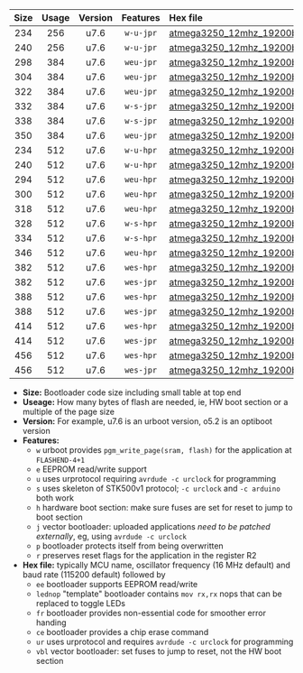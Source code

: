 |Size|Usage|Version|Features|Hex file|
|:-:|:-:|:-:|:-:|:--|
|234|256|u7.6|`w-u-jpr`|[atmega3250_12mhz_19200bps_ur_vbl.hex](https://raw.githubusercontent.com/stefanrueger/urboot/main//atmega3250_12mhz_19200bps_ur_vbl.hex)|
|240|256|u7.6|`w-u-jpr`|[atmega3250_12mhz_19200bps_lednop_ur_vbl.hex](https://raw.githubusercontent.com/stefanrueger/urboot/main//atmega3250_12mhz_19200bps_lednop_ur_vbl.hex)|
|298|384|u7.6|`weu-jpr`|[atmega3250_12mhz_19200bps_ee_ur_vbl.hex](https://raw.githubusercontent.com/stefanrueger/urboot/main//atmega3250_12mhz_19200bps_ee_ur_vbl.hex)|
|304|384|u7.6|`weu-jpr`|[atmega3250_12mhz_19200bps_ee_lednop_ur_vbl.hex](https://raw.githubusercontent.com/stefanrueger/urboot/main//atmega3250_12mhz_19200bps_ee_lednop_ur_vbl.hex)|
|322|384|u7.6|`weu-jpr`|[atmega3250_12mhz_19200bps_ee_lednop_fr_ur_vbl.hex](https://raw.githubusercontent.com/stefanrueger/urboot/main//atmega3250_12mhz_19200bps_ee_lednop_fr_ur_vbl.hex)|
|332|384|u7.6|`w-s-jpr`|[atmega3250_12mhz_19200bps_vbl.hex](https://raw.githubusercontent.com/stefanrueger/urboot/main//atmega3250_12mhz_19200bps_vbl.hex)|
|338|384|u7.6|`w-s-jpr`|[atmega3250_12mhz_19200bps_lednop_vbl.hex](https://raw.githubusercontent.com/stefanrueger/urboot/main//atmega3250_12mhz_19200bps_lednop_vbl.hex)|
|350|384|u7.6|`weu-jpr`|[atmega3250_12mhz_19200bps_ee_lednop_fr_ce_ur_vbl.hex](https://raw.githubusercontent.com/stefanrueger/urboot/main//atmega3250_12mhz_19200bps_ee_lednop_fr_ce_ur_vbl.hex)|
|234|512|u7.6|`w-u-hpr`|[atmega3250_12mhz_19200bps_ur.hex](https://raw.githubusercontent.com/stefanrueger/urboot/main//atmega3250_12mhz_19200bps_ur.hex)|
|240|512|u7.6|`w-u-hpr`|[atmega3250_12mhz_19200bps_lednop_ur.hex](https://raw.githubusercontent.com/stefanrueger/urboot/main//atmega3250_12mhz_19200bps_lednop_ur.hex)|
|294|512|u7.6|`weu-hpr`|[atmega3250_12mhz_19200bps_ee_ur.hex](https://raw.githubusercontent.com/stefanrueger/urboot/main//atmega3250_12mhz_19200bps_ee_ur.hex)|
|300|512|u7.6|`weu-hpr`|[atmega3250_12mhz_19200bps_ee_lednop_ur.hex](https://raw.githubusercontent.com/stefanrueger/urboot/main//atmega3250_12mhz_19200bps_ee_lednop_ur.hex)|
|318|512|u7.6|`weu-hpr`|[atmega3250_12mhz_19200bps_ee_lednop_fr_ur.hex](https://raw.githubusercontent.com/stefanrueger/urboot/main//atmega3250_12mhz_19200bps_ee_lednop_fr_ur.hex)|
|328|512|u7.6|`w-s-hpr`|[atmega3250_12mhz_19200bps.hex](https://raw.githubusercontent.com/stefanrueger/urboot/main//atmega3250_12mhz_19200bps.hex)|
|334|512|u7.6|`w-s-hpr`|[atmega3250_12mhz_19200bps_lednop.hex](https://raw.githubusercontent.com/stefanrueger/urboot/main//atmega3250_12mhz_19200bps_lednop.hex)|
|346|512|u7.6|`weu-hpr`|[atmega3250_12mhz_19200bps_ee_lednop_fr_ce_ur.hex](https://raw.githubusercontent.com/stefanrueger/urboot/main//atmega3250_12mhz_19200bps_ee_lednop_fr_ce_ur.hex)|
|382|512|u7.6|`wes-hpr`|[atmega3250_12mhz_19200bps_ee.hex](https://raw.githubusercontent.com/stefanrueger/urboot/main//atmega3250_12mhz_19200bps_ee.hex)|
|382|512|u7.6|`wes-jpr`|[atmega3250_12mhz_19200bps_ee_vbl.hex](https://raw.githubusercontent.com/stefanrueger/urboot/main//atmega3250_12mhz_19200bps_ee_vbl.hex)|
|388|512|u7.6|`wes-hpr`|[atmega3250_12mhz_19200bps_ee_lednop.hex](https://raw.githubusercontent.com/stefanrueger/urboot/main//atmega3250_12mhz_19200bps_ee_lednop.hex)|
|388|512|u7.6|`wes-jpr`|[atmega3250_12mhz_19200bps_ee_lednop_vbl.hex](https://raw.githubusercontent.com/stefanrueger/urboot/main//atmega3250_12mhz_19200bps_ee_lednop_vbl.hex)|
|414|512|u7.6|`wes-hpr`|[atmega3250_12mhz_19200bps_ee_lednop_fr.hex](https://raw.githubusercontent.com/stefanrueger/urboot/main//atmega3250_12mhz_19200bps_ee_lednop_fr.hex)|
|414|512|u7.6|`wes-jpr`|[atmega3250_12mhz_19200bps_ee_lednop_fr_vbl.hex](https://raw.githubusercontent.com/stefanrueger/urboot/main//atmega3250_12mhz_19200bps_ee_lednop_fr_vbl.hex)|
|456|512|u7.6|`wes-hpr`|[atmega3250_12mhz_19200bps_ee_lednop_fr_ce.hex](https://raw.githubusercontent.com/stefanrueger/urboot/main//atmega3250_12mhz_19200bps_ee_lednop_fr_ce.hex)|
|456|512|u7.6|`wes-jpr`|[atmega3250_12mhz_19200bps_ee_lednop_fr_ce_vbl.hex](https://raw.githubusercontent.com/stefanrueger/urboot/main//atmega3250_12mhz_19200bps_ee_lednop_fr_ce_vbl.hex)|

- **Size:** Bootloader code size including small table at top end
- **Useage:** How many bytes of flash are needed, ie, HW boot section or a multiple of the page size
- **Version:** For example, u7.6 is an urboot version, o5.2 is an optiboot version
- **Features:**
  + `w` urboot provides `pgm_write_page(sram, flash)` for the application at `FLASHEND-4+1`
  + `e` EEPROM read/write support
  + `u` uses urprotocol requiring `avrdude -c urclock` for programming
  + `s` uses skeleton of STK500v1 protocol; `-c urclock` and `-c arduino` both work
  + `h` hardware boot section: make sure fuses are set for reset to jump to boot section
  + `j` vector bootloader: uploaded applications *need to be patched externally*, eg, using `avrdude -c urclock`
  + `p` bootloader protects itself from being overwritten
  + `r` preserves reset flags for the application in the register R2
- **Hex file:** typically MCU name, oscillator frequency (16 MHz default) and baud rate (115200 default) followed by
  + `ee` bootloader supports EEPROM read/write
  + `lednop` "template" bootloader contains `mov rx,rx` nops that can be replaced to toggle LEDs
  + `fr` bootloader provides non-essential code for smoother error handing
  + `ce` bootloader provides a chip erase command
  + `ur` uses urprotocol and requires `avrdude -c urclock` for programming
  + `vbl` vector bootloader: set fuses to jump to reset, not the HW boot section
